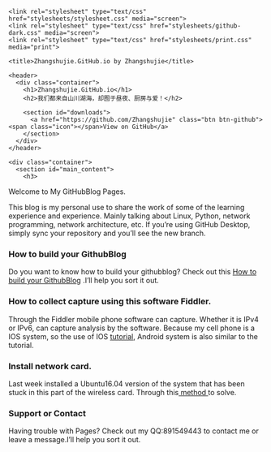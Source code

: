 <!DOCTYPE html>
<html>
  <head>
    <meta charset='utf-8'>
    <meta http-equiv="X-UA-Compatible" content="chrome=1">

    <link rel="stylesheet" type="text/css" href="stylesheets/stylesheet.css" media="screen">
    <link rel="stylesheet" type="text/css" href="stylesheets/github-dark.css" media="screen">
    <link rel="stylesheet" type="text/css" href="stylesheets/print.css" media="print">

    <title>Zhangshujie.GitHub.io by Zhangshujie</title>
  </head>

  <body>

    <header>
      <div class="container">
        <h1>Zhangshujie.GitHub.io</h1>
        <h2>我们都来自山川湖海，却囿于昼夜、厨房与爱！</h2>

        <section id="downloads">
          <a href="https://github.com/Zhangshujie" class="btn btn-github"><span class="icon"></span>View on GitHub</a>
        </section>
      </div>
    </header>

    <div class="container">
      <section id="main_content">
        <h3>
<a id="welcome-to-github-pages" class="anchor" href="#welcome-to-github-pages" aria-hidden="true"><span aria-hidden="true" class="octicon octicon-link"></span></a>Welcome to My GitHubBlog Pages.</h3>

<p>This blog is my personal use to share the work of some of the learning experience and experience. Mainly talking about Linux, Python, network programming, network architecture, etc. If you’re using GitHub Desktop, simply sync your repository and you’ll see the new branch.</p>

<h3>
<a id="how-to-build-your-githubblog" class="anchor" href="#how-to-build-your-githubblog" aria-hidden="true"><span aria-hidden="true" class="octicon octicon-link"></span></a>How to build your GithubBlog</h3>
<p>Do you want to know how to build your githubblog? Check out this <a href="https://github.com/Zhangshujie/zhangshujie.github.io/blob/master/how%20to%20build%20your%20github%20Blog">How to build your GithubBlog</a> .I’ll help you sort it out.</p>

<h3>
<a id="how-to-use-fiddler" class="anchor" href="#how-to-use-fiddler" aria-hidden="true"><span aria-hidden="true" class="octicon octicon-link"></span></a>How to collect capture using this software Fiddler.</h3>
<p>Through the Fiddler mobile phone software can capture. Whether it is IPv4 or IPv6, can capture analysis by the software. Because my cell phone is a IOS system, so the use of IOS <a href="https://github.com/Zhangshujie/zhangshujie.github.io/blob/master/How%20to%20collect%20capture%20using%20this%20software%20Fiddler">tutorial</a>, Android system is also similar to the tutorial.

<h3>
<a id="Install network card" class="anchor" href="#Install network card" aria-hidden="true"><span aria-hidden="true" class="octicon octicon-link"></span></a>Install network card.</h3>
<p>Last week installed a Ubuntu16.04 version of the system that has been stuck in this part of the wireless card. Through this<a href="https://github.com/Zhangshujie/zhangshujie.github.io/blob/master/Install%20network%20card"> method </a>to solve.





<h3>
<a id="support-or-contact" class="anchor" href="#support-or-contact" aria-hidden="true"><span aria-hidden="true" class="octicon octicon-link"></span></a>Support or Contact</h3>

<p>Having trouble with Pages? Check out my QQ:891549443 to contact me or leave a message.I’ll help you sort it out.</p>
      </section>
    </div>

    
  </body>
</html>
